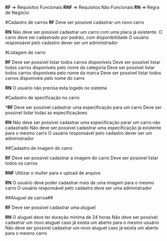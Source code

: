 **RF** => Requisitos Funcionais
**RNF** => Requisitos Não Funcionais
**RN** => Regra de Negócio


#Cadastro de carros
  **RF**
    Deve ser possível cadastrar um novo carro
   
  **RN**
    Não deve ser possível cadastrar um carro com uma placa já existente.
    O carro deve ser cadastrado por padrão, com disponibilidade
    O usuário responsável pelo cadastro dever ser um administrador

#Listagem de carro
   
  **RF**
    Deve ser possível listar todos carros disponíveis
    Deve ser possível listar todos carros disponíveis pelo nome da categoria
    Deve ser possível listar todos carros disponíveis pelo nome da marca
    Deve ser possível listar todos carros disponíveis pelo nome do carro

  **RN**
    O usuário não precisa esta logado no sistema

  #Cadastro de specificação no carro

  ***RF**
    Deve ser possível cadastrar uma especificação para um carro
    Deve ser possível listar todas as especificaçãoes
  
  **RN**
    Não deve ser possível cadastrar uma especificação parar um carro não cadastrado
    Não deve ser possível cadastrar uma especificação já existente para o mesmo carro
    O usuário responsável pelo cadastro dever ser um administrador

##Cadastro de imagem do carro

  **RF**
    Deve ser possível cadastrar a imagem do carro
    Deve ser possível listar todos os carros

  **RNF**
    Utilizar o multer para o upload de arquivo

  **RN**
    O usuário deve poder cadastrar mais de uma imagem  para o mesmo carro
    O usuário responsável pelo cadastro deve ser uma administrador


##Aluguel de carroa##

  **RF**
    Deve ser possível cadastrar uma aluguel
  
  **RN**
    O aluguel deve ter duração minima de 24 horas
    Não deve ser possível cadastrar um novo aluguel caso já exista um aberto para o mesmo usuário
    Não deve ser possível cadastrar um novo aluguel caso já exista um aberto para o mesmo carro
